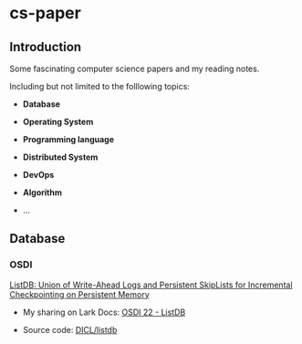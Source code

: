 # cs-paper

## Introduction

Some fascinating computer science papers and my reading notes.

Including but not limited to the folllowing topics: 

-   **Database**

-   **Operating System**

-   **Programming language**

-   **Distributed System**

-   **DevOps**

-   **Algorithm**

-   ...


## Database

### OSDI

[ListDB: Union of Write-Ahead Logs and Persistent SkipLists for Incremental Checkpointing on Persistent Memory](https://www.usenix.org/conference/osdi22/presentation/kim)

-   My sharing on Lark Docs: [OSDI 22 - ListDB](https://bytedance.feishu.cn/docx/DjYvdzJPeoWs0IxnXabcfwbCn8C)

-   Source code: [DICL/listdb](https://github.com/DICL/listdb)

